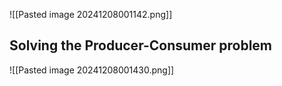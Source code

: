 ![[Pasted image 20241208001142.png]]

## Solving the Producer-Consumer problem
![[Pasted image 20241208001430.png]]